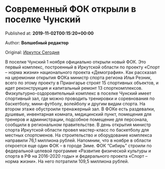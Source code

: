 
# Современный ФОК открыли в поселке Чунский

Published at: **2019-11-02T00:15:20+00:00**

Author: **Волшебный редактор**

Original: [Иркутск Сегодня](https://irk.today/2019/11/02/sovremennyj-fok-otkryli-v-poselke-chunskij/)

В поселке Чунский 1 ноября официально открыли новый ФОК. Это первый комплекс, построенный в Иркутской области по проекту «Спорт – норма жизни» национального проекта «Демография».
Как рассказал на церемонии открытия ФОКа министр спорта региона Илья Резник, всего по этому проекту в Приангарье строят 15 спортивных объектов, и идет реконструкция и капитальный ремонт 13 спорткомплексов.
Физкультурно-оздоровительный комплекс в поселке Чунский имеет спортивный зал, где можно проводить тренировки и соревнования по баскетболу, мини-футболу, волейболу и другим видам спорта. На втором этаже обустроили тренажерный зал. В ФОКе есть раздевалки, душевые, инвентарная комната, медицинский пункт, помещения для тренеров и администрации, подсобное помещение для персонала, сообщили в региональном правительстве.
В день открытия министр спорта Иркутской области провел мастер-класс по баскетболу для местных спортсменов.
На строительство и оборудование комплекса направили 76,1 миллиона рублей.
Напомним, что в ноябре в области откроется еще один ФОК – в городе Зиме. ФОК “Сибирь” строили по федеральной целевой программе «Развитие физической культуры и спорта в РФ на 2016-2020 годы» и федерального проекта «Спорт – норма жизни». На него потратили 109,5 миллиона рублей.
